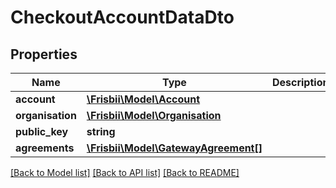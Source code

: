 # CheckoutAccountDataDto

## Properties
Name | Type | Description | Notes
------------ | ------------- | ------------- | -------------
**account** | [**\Frisbii\Model\Account**](Account.md) |  | [optional] 
**organisation** | [**\Frisbii\Model\Organisation**](Organisation.md) |  | [optional] 
**public_key** | **string** |  | [optional] 
**agreements** | [**\Frisbii\Model\GatewayAgreement[]**](GatewayAgreement.md) |  | [optional] 

[[Back to Model list]](../../README.md#documentation-for-models) [[Back to API list]](../../README.md#documentation-for-api-endpoints) [[Back to README]](../../README.md)

